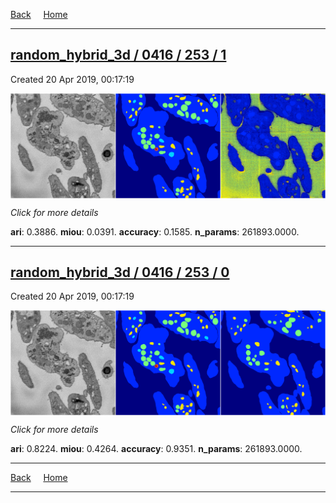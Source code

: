 
[Back](..)&nbsp;&nbsp;&nbsp;&nbsp;&nbsp;[Home](https://leapmanlab.github.io/snapshots)

---

<div class="summary"><a href="1"><h2>random_hybrid_3d / 0416 / 253 / 1</h2></a><p>Created 20 Apr 2019, 00:17:19
</p><a href="1"><img src="1/media/summary.png" align="center"></a><p>
<i>Click for more details</i>
</p></div>

**ari**: 0.3886. **miou**: 0.0391. **accuracy**: 0.1585. **n_params**: 261893.0000. 

---

<div class="summary"><a href="0"><h2>random_hybrid_3d / 0416 / 253 / 0</h2></a><p>Created 20 Apr 2019, 00:17:19
</p><a href="0"><img src="0/media/summary.png" align="center"></a><p>
<i>Click for more details</i>
</p></div>

**ari**: 0.8224. **miou**: 0.4264. **accuracy**: 0.9351. **n_params**: 261893.0000. 

---

[Back](..)&nbsp;&nbsp;&nbsp;&nbsp;&nbsp;[Home](https://leapmanlab.github.io/snapshots)

---